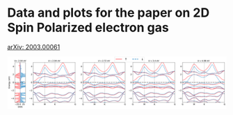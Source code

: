 # Data and plots for the paper on 2D Spin Polarized electron gas

[arXiv: 2003.00061](https://arxiv.org/abs/2003.00061)

<p align="center">
  <img width="600" height="auto" src="/figs/U-depedence.png">
</p>